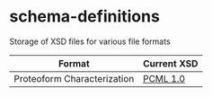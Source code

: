 # schema-definitions
Storage of XSD files for various file formats

| Format | Current XSD |
| ------ | ------ |
| Proteoform Characterization | [PCML 1.0](pcml/pcml10.xsd) |
